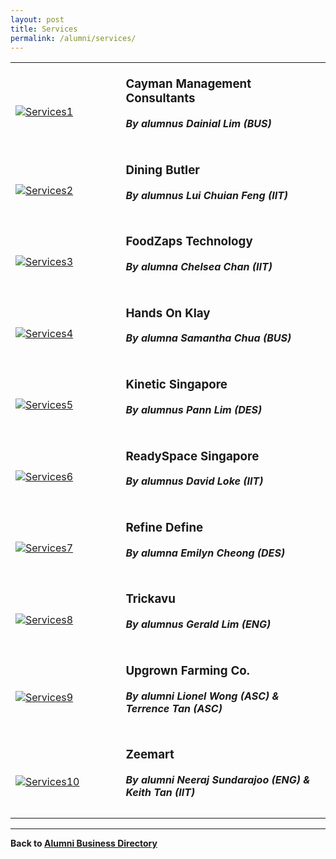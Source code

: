 ```yaml
---
layout: post
title: Services
permalink: /alumni/services/
---
```

<div>
    <table>
        <tr>
            <td style="width:35%"><br>
                <a href="https://www.caymangh.com/">
                <image src="/images/MerchantServices-CaymanManagementConsultants.png" style="display:block;margin-left:auto;margin-right:auto;" alt="Services1">                                       </image>
                </a>
            </td>
            <td style="width:65%"><br>
                <h3 style="margin-top:0%">Cayman Management Consultants</h3>
                <h5 style="margin-top:0%"><i>By alumnus Dainial Lim (BUS)</i></h5>
            </td>
         </tr>
        <tr>
            <td style="width:35%"><br>
                <a href="https://sg.diningbutler.com/">
                <image src="/images/MerchantServices-DiningButler.jpg" style="display:block;margin-left:auto;margin-right:auto;" alt="Services2">                          </image>
                </a>
            </td>
            <td style="width:65%"><br>
                <h3 style="margin-top:0%">Dining Butler</h3>
                <h5 style="margin-top:0%"><i>By alumnus Lui Chuian Feng (IIT)</i></h5>
            </td>
         </tr>
        <tr>
            <td style="width:35%"><br>
                <a href="https://www.foodzaps.com/">
                <image src="/images/MerchantServices-FoodZapsTechnology.png" style="display:block;margin-left:auto;margin-right:auto;" alt="Services3">                                       </image>
                </a>
            </td>
            <td style="width:65%"><br>
                <h3 style="margin-top:0%">FoodZaps Technology</h3>
                <h5 style="margin-top:0%"><i>By alumna Chelsea Chan (IIT)</i></h5>
            </td>
         </tr>
        <tr>
            <td style="width:35%"><br>
                <a href="https://handsonklay.com/">
                <image src="/images/MerchantServices-HandsOnKlay.png" style="display:block;margin-left:auto;margin-right:auto;" alt="Services4">                                       </image>
                </a>
            </td>
            <td style="width:65%"><br>
                <h3 style="margin-top:0%">Hands On Klay</h3>
                <h5 style="margin-top:0%"><i>By alumna Samantha Chua (BUS)</i></h5>
            </td>
         </tr>
        <tr>
            <td style="width:35%"><br>
                <a href="http://www.kinetic.com.sg/main.html">
                <image src="/images/MerchantServices-KineticSingapore.PNG" style="display:block;margin-left:auto;margin-right:auto;" alt="Services5">                                       </image>
                </a>
            </td>
            <td style="width:65%"><br>
                <h3 style="margin-top:0%">Kinetic Singapore</h3>
                <h5 style="margin-top:0%"><i>By alumnus Pann Lim (DES)</i></h5>
            </td>
         </tr>
        <tr>
            <td style="width:35%"><br>
                <a href="https://readyspace.com.sg/">
                <image src="/images/MerchantServices-ReadySpace.jpg" style="display:block;margin-left:auto;margin-right:auto;" alt="Services6">                                       </image>
                </a>
            </td>
            <td style="width:65%"><br>
                <h3 style="margin-top:0%">ReadySpace Singapore</h3>
                <h5 style="margin-top:0%"><i>By alumnus David Loke (IIT)</i></h5>
            </td>
         </tr>
        <tr>
            <td style="width:35%"><br>
                <a href="https://refinedefine.com">
                <image src="/images/MerchantServices-RefineDefine.png" style="display:block;margin-left:auto;margin-right:auto;" alt="Services7">                                       </image>
                </a>
            </td>
            <td style="width:65%"><br>
                <h3 style="margin-top:0%">Refine Define</h3>
                <h5 style="margin-top:0%"><i>By alumna Emilyn Cheong (DES)</i></h5>
            </td>
         </tr>
        <tr>
            <td style="width:35%"><br>
                <a href="https://trickavu.com.sg/">
                <image src="/images/MerchantServices-Trickavu.jpg" style="display:block;margin-left:auto;margin-right:auto;" alt="Services8">                                       </image>
                </a>
            </td>
            <td style="width:65%"><br>
                <h3 style="margin-top:0%">Trickavu</h3>
                <h5 style="margin-top:0%"><i>By alumnus Gerald Lim (ENG)</i></h5>
            </td>
         </tr>
        <tr>
            <td style="width:35%"><br>
                <a href="https://upgrownfarming.co/">
                <image src="/images/MerchantServices-UpgrownFarmingCo.jpg" style="display:block;margin-left:auto;margin-right:auto;" alt="Services9">                                       </image>
                </a>
            </td>
            <td style="width:65%"><br>
                <h3 style="margin-top:0%">Upgrown Farming Co.</h3>
                <h5 style="margin-top:0%"><i>By alumni Lionel Wong (ASC) & Terrence Tan (ASC)</i></h5>
            </td>
         </tr>
        <tr>
            <td style="width:35%"><br>
                <a href="https://www.zeemart.asia/">
                <image src="/images/MerchantServices-Zeemart.jpg" style="display:block;margin-left:auto;margin-right:auto;" alt="Services10">                                       </image>
                </a>
            </td>
            <td style="width:65%"><br>
                <h3 style="margin-top:0%">Zeemart</h3>
                <h5 style="margin-top:0%"><i>By alumni Neeraj Sundarajoo (ENG) & Keith Tan (IIT)</i></h5>
            </td>
         </tr>
    </table>
</div>

---
**Back to [Alumni Business Directory](alumni/alumni-businesses)**